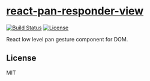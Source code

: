 # [react-pan-responder-view](https://cap32.github.io/react-pan-responder-view/)

[![Build Status](https://travis-ci.org/Cap32/react-pan-responder-view.svg?branch=master)](https://travis-ci.org/Cap32/react-pan-responder-view) [![License](https://img.shields.io/badge/license-MIT_License-blue.svg?style=flat)](https://github.com/Cap32/react-pan-responder-view/blob/master/LICENSE.md)

React low level pan gesture component for DOM.



## License

MIT
